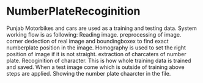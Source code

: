 # NumberPlateRecoginition
Punjab Motorbikes and cars are used as a training and testing data.
System working flow is as following:
Reading image.
preprocessing of image.
corner dedection of real image and boundingboxex to find exact numberplate position in the image.
Homography is used to set the right position of image if it is not straight.
extraction of charcaters of number plate.
Recoginition of character.
This is how whole training data is trained and saved.
When a test image come which is outside of training above steps are applied.
Showing the number plate chaarcter in the file.


